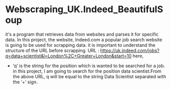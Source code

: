 # Webscraping_UK.Indeed_BeautifulSoup
it's a program that retrieves data from websites and parses it for specific data. In this project, the website, Indeed.com a popular job search website is going to be used for scrapping data.
it is important to understand the structure of the URL before scrapping.
URL : https://uk.indeed.com/jobs?q=data+scientist&l=London%2C+Greater+London&start=10
here,
*  ‘q’ is the string for the position which is wanted to be searched for a job. in this project, I am going to search for the position data scientist.From the above URL, q will be equal to the string Data Scientist separated with the ‘+’ sign.
